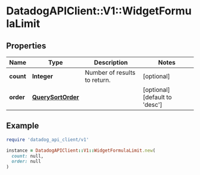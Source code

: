 # DatadogAPIClient::V1::WidgetFormulaLimit

## Properties

| Name | Type | Description | Notes |
| ---- | ---- | ----------- | ----- |
| **count** | **Integer** | Number of results to return. | [optional] |
| **order** | [**QuerySortOrder**](QuerySortOrder.md) |  | [optional][default to &#39;desc&#39;] |

## Example

```ruby
require 'datadog_api_client/v1'

instance = DatadogAPIClient::V1::WidgetFormulaLimit.new(
  count: null,
  order: null
)
```

